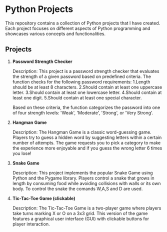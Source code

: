 # Python Projects

This repository contains a collection of Python projects that I have created. Each project focuses on different aspects of Python programming and showcases various concepts and functionalities.

## Projects

1. **Password Strength Checker**

   Description: This project is a password strength checker that evaluates the strength of a given password based on predefined criteria. 
   The function checks for the following password requirements:
       1.Length should be at least 8 characters.
       2.Should contain at least one uppercase letter.
       3.Should contain at least one lowercase letter.
       4.Should contain at least one digit.
       5.Should contain at least one special character.

   Based on these criteria, the function categorizes the password into one of four strength levels: 'Weak', 'Moderate', 'Strong', or 'Very Strong'.

2. **Hangman Game**

   Description: The Hangman Game is a classic word-guessing game. Players try to guess a hidden word by suggesting letters within a certain number of attempts. The game requests you to pick a category to make the 
   experience more enjoyable and if you guess the wrong letter 6 times you lose!


3. **Snake Game**

   Description: This project implements the popular Snake Game using Python and the Pygame library. Players control a snake that grows in length by consuming food while avoiding collisions with walls or its own body. To 
   control the snake the comands W,A,S and D are used.


4. **Tic-Tac-Toe Game (clickable)**

   Description: The Tic-Tac-Toe Game is a two-player game where players take turns marking X or O on a 3x3 grid. This version of the game features a graphical user interface (GUI) with clickable buttons for player 
   interaction.

  




